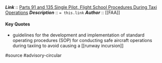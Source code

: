 ***Link***      :: [Parts 91 and 135 Single Pilot, Flight School Procedures During Taxi Operations](https://www.faa.gov/documentLibrary/media/Advisory_Circular/AC%2091-73B.pdf)
***Description***      :: `= this.link`
***Author*** :: [[FAA]]

#### Key Quotes
* guidelines for the development and implementation of standard operating procedures (SOP) for conducting safe aircraft operations during taxiing to avoid causing a [[runway incursion]]

#source #advisory-circular 